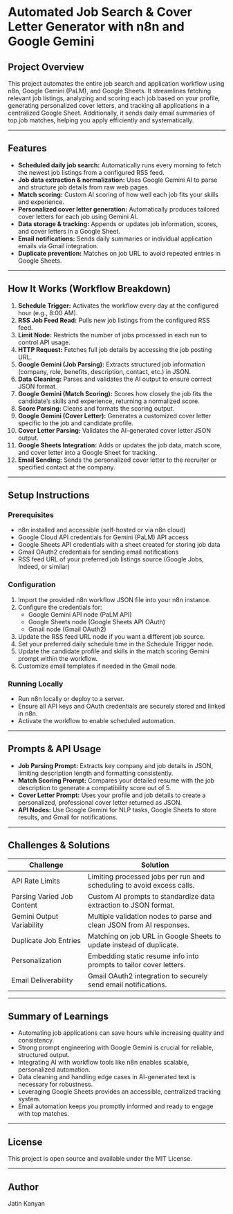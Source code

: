 # Automated Job Search & Cover Letter Generator with n8n and Google Gemini

## Project Overview

This project automates the entire job search and application workflow using n8n, Google Gemini (PaLM), and Google Sheets. It streamlines fetching relevant job listings, analyzing and scoring each job based on your profile, generating personalized cover letters, and tracking all applications in a centralized Google Sheet. Additionally, it sends daily email summaries of top job matches, helping you apply efficiently and systematically.

---

## Features

- **Scheduled daily job search:** Automatically runs every morning to fetch the newest job listings from a configured RSS feed.
- **Job data extraction & normalization:** Uses Google Gemini AI to parse and structure job details from raw web pages.
- **Match scoring:** Custom AI scoring of how well each job fits your skills and experience.
- **Personalized cover letter generation:** Automatically produces tailored cover letters for each job using Gemini AI.
- **Data storage & tracking:** Appends or updates job information, scores, and cover letters in a Google Sheet.
- **Email notifications:** Sends daily summaries or individual application emails via Gmail integration.
- **Duplicate prevention:** Matches on job URL to avoid repeated entries in Google Sheets.

---

## How It Works (Workflow Breakdown)

1. **Schedule Trigger:** Activates the workflow every day at the configured hour (e.g., 8:00 AM).
2. **RSS Job Feed Read:** Pulls new job listings from the configured RSS feed.
3. **Limit Node:** Restricts the number of jobs processed in each run to control API usage.
4. **HTTP Request:** Fetches full job details by accessing the job posting URL.
5. **Google Gemini (Job Parsing):** Extracts structured job information (company, role, benefits, description, contact, etc.) in JSON.
6. **Data Cleaning:** Parses and validates the AI output to ensure correct JSON format.
7. **Google Gemini (Match Scoring):** Scores how closely the job fits the candidate’s skills and experience, returning a normalized score.
8. **Score Parsing:** Cleans and formats the scoring output.
9. **Google Gemini (Cover Letter):** Generates a customized cover letter specific to the job and candidate profile.
10. **Cover Letter Parsing:** Validates the AI-generated cover letter JSON output.
11. **Google Sheets Integration:** Adds or updates the job data, match score, and cover letter into a Google Sheet for tracking.
12. **Email Sending:** Sends the personalized cover letter to the recruiter or specified contact at the company.

---

## Setup Instructions

### Prerequisites

- n8n installed and accessible (self-hosted or via n8n cloud)
- Google Cloud API credentials for Gemini (PaLM) API access
- Google Sheets API credentials with a sheet created for storing job data
- Gmail OAuth2 credentials for sending email notifications
- RSS feed URL of your preferred job listings source (Google Jobs, Indeed, or similar)

### Configuration

1. Import the provided n8n workflow JSON file into your n8n instance.
2. Configure the credentials for:
   - Google Gemini API node (PaLM API)
   - Google Sheets node (Google Sheets API OAuth)
   - Gmail node (Gmail OAuth2)
3. Update the RSS feed URL node if you want a different job source.
4. Set your preferred daily schedule time in the Schedule Trigger node.
5. Update the candidate profile and skills in the match scoring Gemini prompt within the workflow.
6. Customize email templates if needed in the Gmail node.

### Running Locally

- Run n8n locally or deploy to a server.
- Ensure all API keys and OAuth credentials are securely stored and linked in n8n.
- Activate the workflow to enable scheduled automation.

---

## Prompts & API Usage

- **Job Parsing Prompt:** Extracts key company and job details in JSON, limiting description length and formatting consistently.
- **Match Scoring Prompt:** Compares your detailed resume with the job description to generate a compatibility score out of 5.
- **Cover Letter Prompt:** Uses your profile and job details to create a personalized, professional cover letter returned as JSON.
- **API Nodes:** Use Google Gemini for NLP tasks, Google Sheets to store results, and Gmail for notifications.

---

## Challenges & Solutions

| Challenge                  | Solution                                                               |
|----------------------------|------------------------------------------------------------------------|
| API Rate Limits            | Limiting processed jobs per run and scheduling to avoid excess calls.  |
| Parsing Varied Job Content | Custom AI prompts to standardize data extraction to JSON format.        |
| Gemini Output Variability  | Multiple validation nodes to parse and clean JSON from AI responses.    |
| Duplicate Job Entries      | Matching on job URL in Google Sheets to update instead of duplicate.    |
| Personalization            | Embedding static resume info into prompts to tailor cover letters.      |
| Email Deliverability       | Gmail OAuth2 integration to securely send email notifications.          |

---

## Summary of Learnings

- Automating job applications can save hours while increasing quality and consistency.
- Strong prompt engineering with Google Gemini is crucial for reliable, structured output.
- Integrating AI with workflow tools like n8n enables scalable, personalized automation.
- Data cleaning and handling edge cases in AI-generated text is necessary for robustness.
- Leveraging Google Sheets provides an accessible, centralized tracking system.
- Email automation keeps you promptly informed and ready to engage with top matches.

---

## License

This project is open source and available under the MIT License.

---

## Author

Jatin Kanyan


